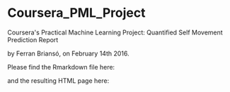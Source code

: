 # Coursera_PML_Project
Coursera's Practical Machine Learning Project: Quantified Self Movement Prediction Report

by Ferran Briansó, on February 14th 2016.

Please find the Rmarkdown file here: 

and the resulting HTML page here: 
